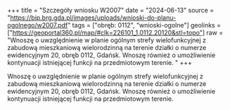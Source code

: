 +++
title = "Szczegóły wniosku W2007"
date = "2024-06-13"
source = "https://bip.brg.gda.pl/images/uploads/wnioski-do-planu-ogolnego/w2007.pdf"
tags = ["obręb: 0112", "wnioski-ogolne"]
geolinks = ["https://geoportal360.pl/map/#clk=226101_1.0112.20120&stl=topo"]
raw = "Wnoszę o uwzględnienie w planie ogólnym strefy wielofunkcyjnej z zabudową mieszkaniową wielorodzinną na terenie działki o numerze ewidencyjnym 20, obręb 0112, Gdańsk. Wnoszę również o umożliwienie kontynuacji istniejącej funkcji na przedmiotowym terenie. "
+++

Wnoszę o uwzględnienie w planie ogólnym strefy wielofunkcyjnej z zabudową
mieszkaniową wielorodzinną na terenie działki o numerze ewidencyjnym 20, obręb 0112,
Gdańsk. Wnoszę również o umożliwienie kontynuacji istniejącej funkcji na przedmiotowym
terenie.



